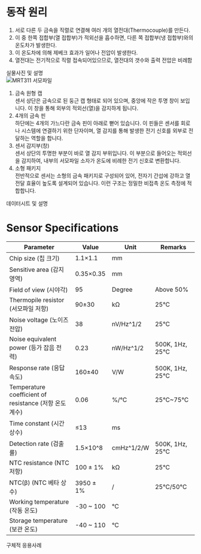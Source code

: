 # 동작 원리
1) 서로 다른 두 금속을 직렬로 연결해 여러 개의 열전대(Thermocouple)를 만든다.
2) 이 중 한쪽 접합부(열 접합부)가 적외선을 흡수하면, 다른 쪽 접합부(냉 접합부)와의 온도차가 발생한다.
3) 이 온도차에 의해 제베크 효과가 일어나 전압이 발생한다.
4) 열전대는 전기적으로 직렬 접속되어있으므로, 열전대의 갯수와 출력 전압은 비례함


실물사진 및 설명  
![MRT311 서모파일](https://m.vctec.co.kr/web/product/big/202211/3a1b01043832e20e3b52843221e3193c.jpg)  
1. 금속 원형 캡  
센서 상단은 금속으로 된 둥근 캡 형태로 되어 있으며, 중앙에 작은 투명 창이 보입니다. 이 창을 통해 외부의 적외선(열)을 감지하게 됩니다.  
2. 4개의 금속 핀  
하단에는 4개의 가느다란 금속 핀이 아래로 뻗어 있습니다. 이 핀들은 센서를 회로나 시스템에 연결하기 위한 단자이며, 열 감지를 통해 발생한 전기 신호를 외부로 전달하는 역할을 합니다.  
3. 센서 감지부(창)  
센서 상단의 투명한 부분이 바로 열 감지 부위입니다. 이 부분으로 들어오는 적외선을 감지하여, 내부의 서모파일 소자가 온도에 비례한 전기 신호로 변환합니다.  
4. 소형 패키지  
전반적으로 센서는 소형의 금속 패키지로 구성되어 있어, 전자기 간섭에 강하고 열 전달 효율이 높도록 설계되어 있습니다. 이런 구조는 정밀한 비접촉 온도 측정에 적합합니다.  

데이터시트 및 설명

# Sensor Specifications

| Parameter                              | Value        | Unit          | Remarks                |
|----------------------------------------|--------------|---------------|------------------------|
| Chip size (칩 크기)                     | 1.1×1.1      | mm            |                        |
| Sensitive area (감지 영역)             | 0.35×0.35    | mm            |                        |
| Field of view (시야각)                  | 95           | Degree        | Above 50%              |
| Thermopile resistor (서모파일 저항)     | 90±30        | kΩ            | 25°C                   |
| Noise voltage (노이즈 전압)             | 38           | nV/Hz^1/2     | 25°C                   |
| Noise equivalent power (등가 잡음 전력) | 0.23         | nW/Hz^1/2     | 500K, 1Hz, 25°C        |
| Response rate (응답 속도)              | 160±40       | V/W           | 500K, 1Hz, 25°C        |
| Temperature coefficient of resistance (저항 온도 계수) | 0.06 | %/°C | 25°C~75°C |
| Time constant (시간 상수)               | ≤13          | ms            |                        |
| Detection rate (검출률)                | 1.5×10^8     | cmHz^1/2/W    | 500K, 1Hz, 25°C        |
| NTC resistance (NTC 저항)              | 100 ± 1%     | kΩ            | 25°C                   |
| NTC(β) (NTC 베타 상수)                 | 3950 ± 1%    | /             | 25°C/50°C              |
| Working temperature (작동 온도)        | -30 ~ 100    | °C            |                        |
| Storage temperature (보관 온도)        | -40 ~ 110    | °C            |                        |


구체적 응용사례
